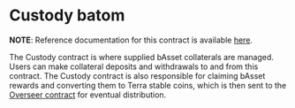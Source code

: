 # Custody batom

**NOTE**: Reference documentation for this contract is available [here](https://app.gitbook.com/@anchor-protocol/s/anchor-2/smart-contracts/money-market/custody-batom-specific).

The Custody contract is where supplied bAsset collaterals are managed. Users can make collateral 
deposits and withdrawals to and from this contract. The Custody contract is also responsible for 
claiming bAsset rewards and converting them to Terra stable coins, which is then sent to the [Overseer contract](../overseer) for eventual distribution.

